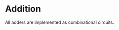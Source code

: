 # Addition

All adders are implemented as combinational circuits.

<!-- ## Carry Save Adder

http://koclab.cs.ucsb.edu/teaching/cs154/docx/Notes3-CSA.pdf -->